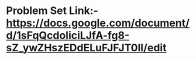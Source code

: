 # Problem Set Link:- https://docs.google.com/document/d/1sFqQcdoIiciLJfA-fg8-sZ_ywZHszEDdELuFJFJT0lI/edit